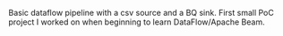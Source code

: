 Basic dataflow pipeline with a csv source and a BQ sink. First small PoC project I worked on when beginning to learn DataFlow/Apache Beam.
